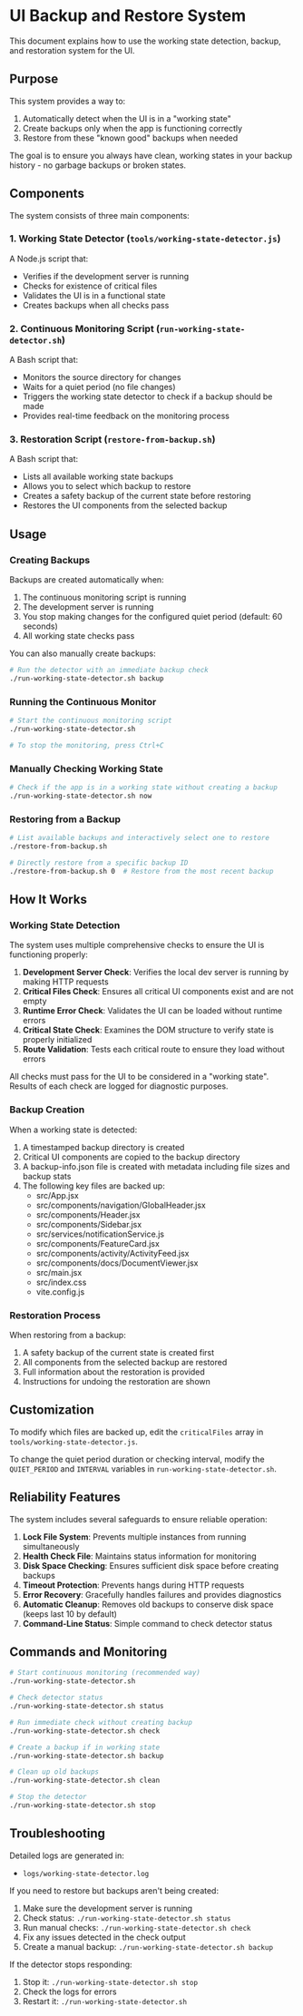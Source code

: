 # UI Backup and Restore System

This document explains how to use the working state detection, backup, and restoration system for the UI.

## Purpose

This system provides a way to:

1. Automatically detect when the UI is in a "working state"
2. Create backups only when the app is functioning correctly
3. Restore from these "known good" backups when needed

The goal is to ensure you always have clean, working states in your backup history - no garbage backups or broken states.

## Components

The system consists of three main components:

### 1. Working State Detector (`tools/working-state-detector.js`)

A Node.js script that:
- Verifies if the development server is running
- Checks for existence of critical files
- Validates the UI is in a functional state
- Creates backups when all checks pass

### 2. Continuous Monitoring Script (`run-working-state-detector.sh`)

A Bash script that:
- Monitors the source directory for changes
- Waits for a quiet period (no file changes)
- Triggers the working state detector to check if a backup should be made
- Provides real-time feedback on the monitoring process

### 3. Restoration Script (`restore-from-backup.sh`)

A Bash script that:
- Lists all available working state backups
- Allows you to select which backup to restore
- Creates a safety backup of the current state before restoring
- Restores the UI components from the selected backup

## Usage

### Creating Backups

Backups are created automatically when:
1. The continuous monitoring script is running
2. The development server is running
3. You stop making changes for the configured quiet period (default: 60 seconds)
4. All working state checks pass

You can also manually create backups:

```bash
# Run the detector with an immediate backup check
./run-working-state-detector.sh backup
```

### Running the Continuous Monitor

```bash
# Start the continuous monitoring script
./run-working-state-detector.sh

# To stop the monitoring, press Ctrl+C
```

### Manually Checking Working State

```bash
# Check if the app is in a working state without creating a backup
./run-working-state-detector.sh now
```

### Restoring from a Backup

```bash
# List available backups and interactively select one to restore
./restore-from-backup.sh

# Directly restore from a specific backup ID
./restore-from-backup.sh 0  # Restore from the most recent backup
```

## How It Works

### Working State Detection

The system uses multiple comprehensive checks to ensure the UI is functioning properly:

1. **Development Server Check**: Verifies the local dev server is running by making HTTP requests
2. **Critical Files Check**: Ensures all critical UI components exist and are not empty
3. **Runtime Error Check**: Validates the UI can be loaded without runtime errors
4. **Critical State Check**: Examines the DOM structure to verify state is properly initialized
5. **Route Validation**: Tests each critical route to ensure they load without errors

All checks must pass for the UI to be considered in a "working state". Results of each check are logged for diagnostic purposes.

### Backup Creation

When a working state is detected:

1. A timestamped backup directory is created
2. Critical UI components are copied to the backup directory
3. A backup-info.json file is created with metadata including file sizes and backup stats
4. The following key files are backed up:
   - src/App.jsx
   - src/components/navigation/GlobalHeader.jsx
   - src/components/Header.jsx
   - src/components/Sidebar.jsx
   - src/services/notificationService.js
   - src/components/FeatureCard.jsx
   - src/components/activity/ActivityFeed.jsx
   - src/components/docs/DocumentViewer.jsx
   - src/main.jsx
   - src/index.css
   - vite.config.js

### Restoration Process

When restoring from a backup:

1. A safety backup of the current state is created first
2. All components from the selected backup are restored
3. Full information about the restoration is provided
4. Instructions for undoing the restoration are shown

## Customization

To modify which files are backed up, edit the `criticalFiles` array in `tools/working-state-detector.js`.

To change the quiet period duration or checking interval, modify the `QUIET_PERIOD` and `INTERVAL` variables in `run-working-state-detector.sh`.

## Reliability Features

The system includes several safeguards to ensure reliable operation:

1. **Lock File System**: Prevents multiple instances from running simultaneously
2. **Health Check File**: Maintains status information for monitoring
3. **Disk Space Checking**: Ensures sufficient disk space before creating backups
4. **Timeout Protection**: Prevents hangs during HTTP requests
5. **Error Recovery**: Gracefully handles failures and provides diagnostics
6. **Automatic Cleanup**: Removes old backups to conserve disk space (keeps last 10 by default)
7. **Command-Line Status**: Simple command to check detector status

## Commands and Monitoring

```bash
# Start continuous monitoring (recommended way)
./run-working-state-detector.sh

# Check detector status
./run-working-state-detector.sh status

# Run immediate check without creating backup
./run-working-state-detector.sh check

# Create a backup if in working state
./run-working-state-detector.sh backup

# Clean up old backups
./run-working-state-detector.sh clean

# Stop the detector
./run-working-state-detector.sh stop
```

## Troubleshooting

Detailed logs are generated in:
- `logs/working-state-detector.log`

If you need to restore but backups aren't being created:
1. Make sure the development server is running
2. Check status: `./run-working-state-detector.sh status`
3. Run manual checks: `./run-working-state-detector.sh check`
4. Fix any issues detected in the check output
5. Create a manual backup: `./run-working-state-detector.sh backup`

If the detector stops responding:
1. Stop it: `./run-working-state-detector.sh stop`
2. Check the logs for errors
3. Restart it: `./run-working-state-detector.sh`